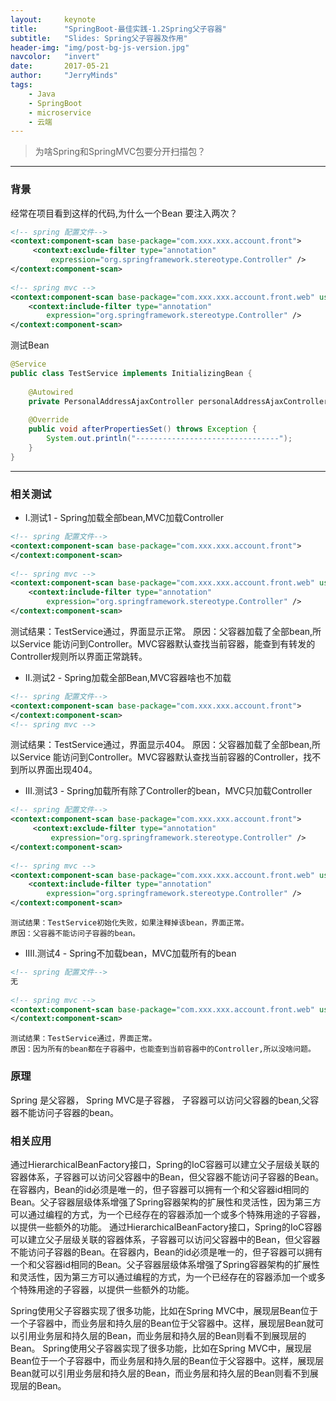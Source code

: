 ```yaml
---
layout:     keynote
title:      "SpringBoot-最佳实践-1.2Spring父子容器"
subtitle:   "Slides: Spring父子容器及作用"
header-img: "img/post-bg-js-version.jpg"
navcolor:   "invert"
date:       2017-05-21
author:     "JerryMinds"
tags:
    - Java
    - SpringBoot
    - microservice
    - 云端
---
```



> 为啥Spring和SpringMVC包要分开扫描包？


---
### 背景

经常在项目看到这样的代码,为什么一个Bean 要注入两次？
``` xml
<!-- spring 配置文件-->  
<context:component-scan base-package="com.xxx.xxx.account.front">  
     <context:exclude-filter type="annotation"   
         expression="org.springframework.stereotype.Controller" />  
</context:component-scan>  
  
<!-- spring mvc -->     
<context:component-scan base-package="com.xxx.xxx.account.front.web" use-default-filters="false">  
    <context:include-filter type="annotation"   
        expression="org.springframework.stereotype.Controller" />  
</context:component-scan>  

```

测试Bean
``` java
@Service  
public class TestService implements InitializingBean {   
  
    @Autowired  
    private PersonalAddressAjaxController personalAddressAjaxController;  
  
    @Override  
    public void afterPropertiesSet() throws Exception {  
        System.out.println("--------------------------------");  
    }  
}  
```



---
### 相关测试
* I.测试1 - Spring加载全部bean,MVC加载Controller
``` xml
<!-- spring 配置文件-->  
<context:component-scan base-package="com.xxx.xxx.account.front">  
</context:component-scan>  
  
<!-- spring mvc -->     
<context:component-scan base-package="com.xxx.xxx.account.front.web" use-default-filters="false">  
    <context:include-filter type="annotation"   
        expression="org.springframework.stereotype.Controller" />  
</context:component-scan>  
```

   测试结果：TestService通过，界面显示正常。
    原因：父容器加载了全部bean,所以Service 能访问到Controller。MVC容器默认查找当前容器，能查到有转发的Controller规则所以界面正常跳转。



* II.测试2 - Spring加载全部Bean,MVC容器啥也不加载
``` xml
<!-- spring 配置文件-->  
<context:component-scan base-package="com.xxx.xxx.account.front">  
</context:component-scan>  
<!-- spring mvc -->   
```

  测试结果：TestService通过，界面显示404。
    原因：父容器加载了全部bean,所以Service 能访问到Controller。MVC容器默认查找当前容器的Controller，找不到所以界面出现404。


* III.测试3 -  Spring加载所有除了Controller的bean，MVC只加载Controller

``` xml
<!-- spring 配置文件-->  
<context:component-scan base-package="com.xxx.xxx.account.front">  
     <context:exclude-filter type="annotation"   
         expression="org.springframework.stereotype.Controller" />  
</context:component-scan>  
  
<!-- spring mvc -->     
<context:component-scan base-package="com.xxx.xxx.account.front.web" use-default-filters="false">  
    <context:include-filter type="annotation"   
        expression="org.springframework.stereotype.Controller" />  
</context:component-scan>  
```

    测试结果：TestService初始化失败，如果注释掉该bean，界面正常。
    原因：父容器不能访问子容器的bean。


* IIII.测试4 - Spring不加载bean，MVC加载所有的bean
``` xml
<!-- spring 配置文件-->  
无  
  
<!-- spring mvc -->     
<context:component-scan base-package="com.xxx.xxx.account.front.web" use-default-filters="true">  
</context:component-scan>  
```
    测试结果：TestService通过，界面正常。
    原因：因为所有的bean都在子容器中，也能查到当前容器中的Controller,所以没啥问题。



### 原理
Spring 是父容器， Spring MVC是子容器， 子容器可以访问父容器的bean,父容器不能访问子容器的bean。 


### 相关应用
通过HierarchicalBeanFactory接口，Spring的IoC容器可以建立父子层级关联的容器体系，子容器可以访问父容器中的Bean，但父容器不能访问子容器的Bean。在容器内，Bean的id必须是唯一的，但子容器可以拥有一个和父容器id相同的Bean。父子容器层级体系增强了Spring容器架构的扩展性和灵活性，因为第三方可以通过编程的方式，为一个已经存在的容器添加一个或多个特殊用途的子容器，以提供一些额外的功能。
通过HierarchicalBeanFactory接口，Spring的IoC容器可以建立父子层级关联的容器体系，子容器可以访问父容器中的Bean，但父容器不能访问子容器的Bean。在容器内，Bean的id必须是唯一的，但子容器可以拥有一个和父容器id相同的Bean。父子容器层级体系增强了Spring容器架构的扩展性和灵活性，因为第三方可以通过编程的方式，为一个已经存在的容器添加一个或多个特殊用途的子容器，以提供一些额外的功能。

Spring使用父子容器实现了很多功能，比如在Spring MVC中，展现层Bean位于一个子容器中，而业务层和持久层的Bean位于父容器中。这样，展现层Bean就可以引用业务层和持久层的Bean，而业务层和持久层的Bean则看不到展现层的Bean。
Spring使用父子容器实现了很多功能，比如在Spring MVC中，展现层Bean位于一个子容器中，而业务层和持久层的Bean位于父容器中。这样，展现层Bean就可以引用业务层和持久层的Bean，而业务层和持久层的Bean则看不到展现层的Bean。